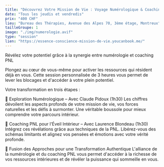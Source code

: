 ```yaml
---
title: "Découvrez Votre Mission de Vie : Voyage Numérologique & Coaching PNL"
date: "Tous les jeudis et vendredis"
prix: "400 CHF"
lieu: "Bureau des Thérapies, Avenue des Alpes 70, 3ème étage, Montreux"
tailleGroupe: 1
image: "./img/numerologie.avif"
type: "session"
lien: "https://essence-conscience-mission-de-vie.youcanbook.me/"
---
```


Révélez votre potentiel grâce à la synergie entre numérologie et coaching PNL

Plongez au cœur de vous-même pour activer les ressources qui résident déjà en vous. Cette session personnalisée de 3 heures vous permet de lever les blocages et d'accéder à votre plein potentiel.

Votre transformation en trois étapes :

🔹 Exploration Numérologique – Avec Claude Pidoux (1h30)
Les chiffres dévoilent les aspects profonds de votre mission de vie, vos forces naturelles et les défis à surmonter. Une véritable boussole pour mieux comprendre votre parcours intérieur.

🔹 Coaching PNL pour l'Éveil Intérieur – Avec Laurence Blondeau (1h30)
Intégrez ces révélations grâce aux techniques de la PNL. Libérez-vous des schémas limitants et alignez vos pensées et émotions avec votre vérité profonde.

🔹 Fusion des Approches pour une Transformation Authentique
L'alliance de la numérologie et du coaching PNL vous permet d'accéder à la richesse de vos ressources intérieures et de révéler la puissance qui sommeille en vous.